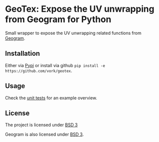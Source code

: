 # GeoTex: Expose the UV unwrapping from Geogram for Python

Small wrapper to expose the UV unwrapping related functions from [Geogram](https://github.com/BrunoLevy/geogram).

## Installation

Either via [Pypi](https://pypi.org/project/geotex) or install via github `pip install -e https://github.com/vork/geotex`.

## Usage

Check the [unit tests](tests/test_geotex.py) for an example overview.

## License

The project is licensed under [BSD 3](LICENSE)

Geogram is also licensed under [BSD 3](https://github.com/BrunoLevy/geogram/blob/main/LICENSE).
